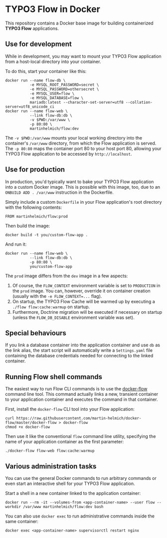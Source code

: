 TYPO3 Flow in Docker
====================

This repository contains a Docker base image for building containerized
**TYPO3 Flow** applications.

Use for development
-------------------

While in development, you may want to mount your TYPO3 Flow application from a
host-local directory into your container.

To do this, start your container like this:

    docker run --name flow-db \
               -e MYSQL_ROOT_PASSWORD=secret \
               -e MYSQL_PASSWORD=othersecret \
               -e MYSQL_USER=flow \
               -e MYSQL_DATABASE=flow \
               mariadb:latest --character-set-server=utf8 --collation-server=utf8_unicode_ci
    docker run --name flow-web \
               --link flow-db:db \
               -v $PWD:/var/www \
               -p 80:80 \
               martinhelmich/flow:dev

The `-v $PWD:/var/www` mounts your local working directory into the container's
`/var/www` directory, from which the Flow application is served. The `-p 80:80`
maps the container port 80 to your host port 80, allowing your TYPO3 Flow
application to be accessed by `http://localhost`.

Use for production
------------------

In production, you'd typically want to bake your TYPO3 Flow application into a
custom Docker image. This is possible with this image, too, due to an
`ONBUILD ADD . /var/www` instruction in the Dockerfile.

Simply include a custom `Dockerfile` in your Flow application's root directory
with the following contents:

    FROM martinhelmich/flow:prod

Then build the image:

    docker build -t you/custom-flow-app .

And run it:

    docker run --name flow-web \
               --link flow-db:db \
               -p 80:80 \
               you/custom-flow-app

The `prod` image differs from the `dev` image in a few aspects:

1. Of course, the `FLOW_CONTEXT` environment variable is set to `PRODUCTION` in
   the `prod` image. You can, however, override it on container creation (usually
   with the `-e FLOW_CONTEXT=...` flag).
2. On startup, the TYPO3 Flow Cache will be warmed up by executing a
   `./flow flow:cache:warmup` on startup.
3. Furthermore, Doctrine migration will be executed if necessary on startup
   (unless the `FLOW_DB_DISABLE` environment variable was set).

Special behaviours
------------------

If you link a database container into the application container and use `db` as
the link alias, the start script will automatically write a `Settings.yaml` file
containing the database credentials needed for connecting to the linked container.

Running Flow shell commands
---------------------------

The easiest way to run Flow CLI commands is to use the [docker-flow](docker-flow)
command line tool. This command actually links a new, transient container to
your application container and executes the command in that container.

First, install the `docker-flow` CLI tool into your Flow application:

    curl https://raw.githubusercontent.com/martin-helmich/docker-flow/master/docker-flow > docker-flow
    chmod +x docker-flow

Then use it like the conventional `flow` command line utility, specifying the
name of your application container as the first parameter:

    ./docker-flow flow-web flow:cache:warmup

Various administration tasks
----------------------------

You can use the general Docker commands to run arbitrary commands or even start
an interactive shell for your TYPO3 Flow application.

Start a shell in a new container linked to the application container:

    docker run --rm -it --volumes-from <app-container-name> --user flow --workdir /var/www martinhelmich/flow:dev bash

You can also use `docker exec` to run administrative commands inside the same
container:

    docker exec <app-container-name> supervisorctl restart nginx
